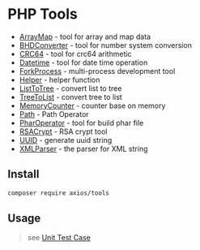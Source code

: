 # PHP Tools

- [ArrayMap](./src/ArrayMap.php) - tool for array and map data
- [BHDConverter](./src/BHDConverter.php) - tool for number system conversion
- [CRC64](./src/CRC64.php) - tool for crc64 arithmetic
- [Datetime](./src/Datetime.php) - tool for date time operation
- [ForkProcess](./src/ForkProcess.php) - multi-process development tool
- [Helper](./src/Helper.php) - helper function
- [ListToTree](./src/ListToTree.php) - convert list to tree
- [TreeToList]('./src/TreeToList.php') - convert tree to list
- [MemoryCounter](./src/MemoryCounter.php) - counter base on memory
- [Path](./src/Path.php) - Path Operator
- [PharOperator](./src/PharOperator.php) - tool for build phar file
- [RSACrypt](./src/RSACrypt.php) - RSA crypt tool
- [UUID](./src/UUID.php) - generate uuid string
- [XMLParser](./src/XMLParser.php) - the parser for XML string

## Install

```bash
composer require axios/tools
```

## Usage

> see [Unit Test Case](./tests/unit/)
